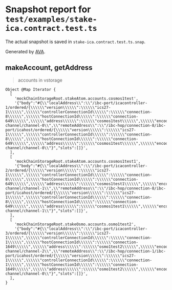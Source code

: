 # Snapshot report for `test/examples/stake-ica.contract.test.ts`

The actual snapshot is saved in `stake-ica.contract.test.ts.snap`.

Generated by [AVA](https://avajs.dev).

## makeAccount, getAddress

> accounts in vstorage

    Object @Map Iterator {
      [
        'mockChainStorageRoot.stakeAtom.accounts.cosmos1test',
        '{"body":"#{\\"localAddress\\":\\"/ibc-port/icacontroller-1/ordered/{\\\\\\"version\\\\\\":\\\\\\"ics27-1\\\\\\",\\\\\\"controllerConnectionId\\\\\\":\\\\\\"connection-8\\\\\\",\\\\\\"hostConnectionId\\\\\\":\\\\\\"connection-649\\\\\\",\\\\\\"address\\\\\\":\\\\\\"cosmos1test\\\\\\",\\\\\\"encoding\\\\\\":\\\\\\"proto3\\\\\\",\\\\\\"txType\\\\\\":\\\\\\"sdk_multi_msg\\\\\\"}/ibc-channel/channel-0\\",\\"remoteAddress\\":\\"/ibc-hop/connection-8/ibc-port/icahost/ordered/{\\\\\\"version\\\\\\":\\\\\\"ics27-1\\\\\\",\\\\\\"controllerConnectionId\\\\\\":\\\\\\"connection-8\\\\\\",\\\\\\"hostConnectionId\\\\\\":\\\\\\"connection-649\\\\\\",\\\\\\"address\\\\\\":\\\\\\"cosmos1test\\\\\\",\\\\\\"encoding\\\\\\":\\\\\\"proto3\\\\\\",\\\\\\"txType\\\\\\":\\\\\\"sdk_multi_msg\\\\\\"}/ibc-channel/channel-0\\"}","slots":[]}',
      ],
      [
        'mockChainStorageRoot.stakeAtom.accounts.cosmos1test1',
        '{"body":"#{\\"localAddress\\":\\"/ibc-port/icacontroller-2/ordered/{\\\\\\"version\\\\\\":\\\\\\"ics27-1\\\\\\",\\\\\\"controllerConnectionId\\\\\\":\\\\\\"connection-8\\\\\\",\\\\\\"hostConnectionId\\\\\\":\\\\\\"connection-649\\\\\\",\\\\\\"address\\\\\\":\\\\\\"cosmos1test1\\\\\\",\\\\\\"encoding\\\\\\":\\\\\\"proto3\\\\\\",\\\\\\"txType\\\\\\":\\\\\\"sdk_multi_msg\\\\\\"}/ibc-channel/channel-1\\",\\"remoteAddress\\":\\"/ibc-hop/connection-8/ibc-port/icahost/ordered/{\\\\\\"version\\\\\\":\\\\\\"ics27-1\\\\\\",\\\\\\"controllerConnectionId\\\\\\":\\\\\\"connection-8\\\\\\",\\\\\\"hostConnectionId\\\\\\":\\\\\\"connection-649\\\\\\",\\\\\\"address\\\\\\":\\\\\\"cosmos1test1\\\\\\",\\\\\\"encoding\\\\\\":\\\\\\"proto3\\\\\\",\\\\\\"txType\\\\\\":\\\\\\"sdk_multi_msg\\\\\\"}/ibc-channel/channel-1\\"}","slots":[]}',
      ],
      [
        'mockChainStorageRoot.stakeOsmo.accounts.osmo1test2',
        '{"body":"#{\\"localAddress\\":\\"/ibc-port/icacontroller-3/ordered/{\\\\\\"version\\\\\\":\\\\\\"ics27-1\\\\\\",\\\\\\"controllerConnectionId\\\\\\":\\\\\\"connection-1\\\\\\",\\\\\\"hostConnectionId\\\\\\":\\\\\\"connection-1649\\\\\\",\\\\\\"address\\\\\\":\\\\\\"osmo1test2\\\\\\",\\\\\\"encoding\\\\\\":\\\\\\"proto3\\\\\\",\\\\\\"txType\\\\\\":\\\\\\"sdk_multi_msg\\\\\\"}/ibc-channel/channel-2\\",\\"remoteAddress\\":\\"/ibc-hop/connection-1/ibc-port/icahost/ordered/{\\\\\\"version\\\\\\":\\\\\\"ics27-1\\\\\\",\\\\\\"controllerConnectionId\\\\\\":\\\\\\"connection-1\\\\\\",\\\\\\"hostConnectionId\\\\\\":\\\\\\"connection-1649\\\\\\",\\\\\\"address\\\\\\":\\\\\\"osmo1test2\\\\\\",\\\\\\"encoding\\\\\\":\\\\\\"proto3\\\\\\",\\\\\\"txType\\\\\\":\\\\\\"sdk_multi_msg\\\\\\"}/ibc-channel/channel-0\\"}","slots":[]}',
      ],
    }
